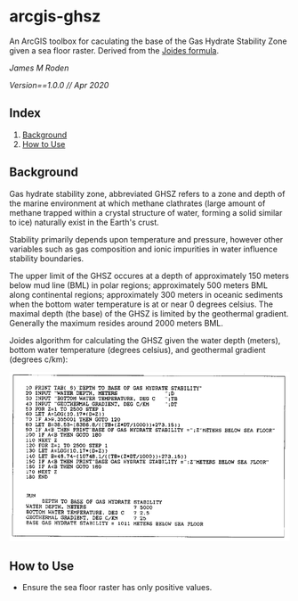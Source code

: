 # arcgis-ghsz
An ArcGIS toolbox for caculating the base of the Gas Hydrate Stability Zone given a sea floor raster. Derived from the [Joides formula](http://www.odplegacy.org/PDF/Admin/JOIDES_Journal/JJ_1992_V18_No7.pdf).

*James M Roden*

*Version==1.0.0 // Apr 2020*

## Index
1. [Background](https://github.com/james-roden/ArcGIS-GHSZ-Tool/blob/master/README.md#background)
2. [How to Use](https://github.com/james-roden/ArcGIS-GHSZ-Tool/blob/master/README.md#how-to-use)

## Background

Gas hydrate stability zone, abbreviated GHSZ refers to a zone and depth of the marine environment at which methane clathrates (large amount of methane trapped within a crystal structure of water, forming a solid similar to ice) naturally exist in the Earth's crust. 

Stability primarily depends upon temperature and pressure, however other variables such as gas composition and ionic impurities in water influence stability boundaries.

The upper limit of the GHSZ occures at a depth of approximately 150 meters below mud line (BML) in polar regions; approximately 500 meters BML along continental regions; approximately 300 meters in oceanic sediments when the bottom water temperature is at or near 0 degrees celsius. The maximal depth (the base) of the GHSZ is limited by the geothermal gradient. Generally the maximum resides around 2000 meters BML. 

Joides algorithm for calculating the GHSZ given the water depth (meters), bottom water temperature (degrees celsius), and geothermal gradient (degrees c/km):

![JoidesFormula](https://github.com/james-roden/ArcGIS-GHSZ-Tool/blob/master/joides_alg.PNG)

## How to Use
- Ensure the sea floor raster has only positive values. 
